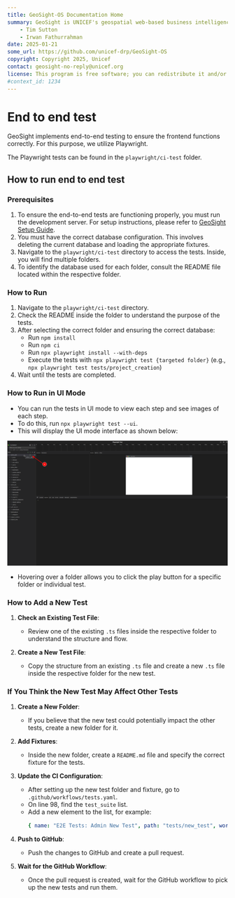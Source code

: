 ```yaml
---
title: GeoSight-OS Documentation Home 
summary: GeoSight is UNICEF's geospatial web-based business intelligence platform.
    - Tim Sutton
    - Irwan Fathurrahman
date: 2025-01-21
some_url: https://github.com/unicef-drp/GeoSight-OS
copyright: Copyright 2025, Unicef
contact: geosight-no-reply@unicef.org
license: This program is free software; you can redistribute it and/or modify it under the terms of the GNU Affero General Public License as published by the Free Software Foundation; either version 3 of the License, or (at your option) any later version.
#context_id: 1234
---
```


# End to end test

GeoSight implements end-to-end testing to ensure the frontend functions correctly. For this purpose, we utilize Playwright.

The Playwright tests can be found in the `playwright/ci-test` folder.


## How to run end to end test

### Prerequisites

1. To ensure the end-to-end tests are functioning properly, you must run the development server. For setup instructions, please refer to [GeoSight Setup Guide](https://unicef-drp.github.io/GeoSight-OS-Documentation/developer/setup/).
2. You must have the correct database configuration. This involves deleting the current database and loading the appropriate fixtures.
3. Navigate to the `playwright/ci-test` directory to access the tests. Inside, you will find multiple folders.
4. To identify the database used for each folder, consult the README file located within the respective folder.

### How to Run

1. Navigate to the `playwright/ci-test` directory.
2. Check the README inside the folder to understand the purpose of the tests.
3. After selecting the correct folder and ensuring the correct database:
   - Run `npm install`
   - Run `npm ci`
   - Run `npx playwright install --with-deps`
   - Execute the tests with `npx playwright test {targeted folder}` (e.g., `npx playwright test tests/project_creation`)
4. Wait until the tests are completed.

### How to Run in UI Mode

- You can run the tests in UI mode to view each step and see images of each step.
- To do this, run `npx playwright test --ui`.
- This will display the UI mode interface as shown below:

![image.png](images/playwright.png)

- Hovering over a folder allows you to click the play button for a specific folder or individual test.

### How to Add a New Test

1. **Check an Existing Test File**:  
   - Review one of the existing `.ts` files inside the respective folder to understand the structure and flow.
   
2. **Create a New Test File**:  
   - Copy the structure from an existing `.ts` file and create a new `.ts` file inside the respective folder for the new test.

### If You Think the New Test May Affect Other Tests

1. **Create a New Folder**:  
   - If you believe that the new test could potentially impact the other tests, create a new folder for it.

2. **Add Fixtures**:  
   - Inside the new folder, create a `README.md` file and specify the correct fixture for the tests.

3. **Update the CI Configuration**:  
   - After setting up the new test folder and fixture, go to `.github/workflows/tests.yaml`.
   - On line 98, find the `test_suite` list.
   - Add a new element to the list, for example:  
     ```yaml
     { name: "E2E Tests: Admin New Test", path: "tests/new_test", workers: 3, script_load: "make load-test-data" }
     ```

4. **Push to GitHub**:  
   - Push the changes to GitHub and create a pull request.

5. **Wait for the GitHub Workflow**:  
   - Once the pull request is created, wait for the GitHub workflow to pick up the new tests and run them.